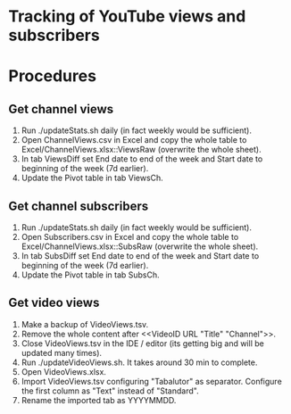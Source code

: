 # Tracking of YouTube views and subscribers

# Procedures

## Get channel views
1. Run ./updateStats.sh daily (in fact weekly would be sufficient).
2. Open ChannelViews.csv in Excel and copy the whole table to Excel/ChannelViews.xlsx::ViewsRaw (overwrite the whole sheet).
3. In tab ViewsDiff set End date to end of the week and Start date to beginning of the week (7d earlier).
4. Update the Pivot table in tab ViewsCh.

## Get channel subscribers
1. Run ./updateStats.sh daily (in fact weekly would be sufficient).
2. Open Subscribers.csv in Excel and copy the whole table to Excel/ChannelViews.xlsx::SubsRaw (overwrite the whole sheet).
3. In tab SubsDiff set End date to end of the week and Start date to beginning of the week (7d earlier).
4. Update the Pivot table in tab SubsCh.

## Get video views
1. Make a backup of VideoViews.tsv.
1. Remove the whole content after <<VideoID	URL	"Title"	"Channel">>.
1. Close VideoViews.tsv in the IDE / editor (its getting big and will be updated many times).
1. Run ./updateVideoViews.sh. It takes around 30 min to complete.
1. Open VideoViews.xlsx.
1. Import VideoViews.tsv configuring "Tabalutor" as separator. Configure the first column as "Text" instead of "Standard".
1. Rename the imported tab as YYYYMMDD.
